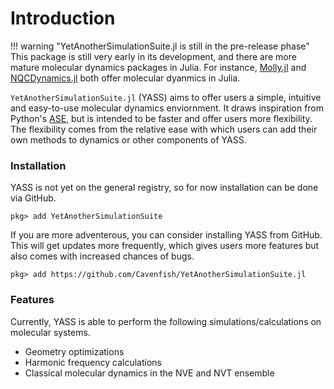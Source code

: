 # Introduction

!!! warning "YetAnotherSimulationSuite.jl is still in the pre-release phase"
    This package is still very early in its development, and there are more mature molecular dynamics packages in Julia. For instance, [Molly.jl](https://juliamolsim.github.io/Molly.jl/stable/) and [NQCDynamics.jl](https://nqcd.github.io/NQCDynamics.jl/stable/) both offer molecular dyanmics in Julia.

`YetAnotherSimulationSuite.jl` (YASS) aims to offer users a simple, intuitive and easy-to-use molecular dynamics enviornment. It draws inspiration from Python's [ASE](https://wiki.fysik.dtu.dk/ase/index.html), but is intended to be faster and offer users more flexibility. The flexibility comes from the relative ease with which users can add their own methods to dynamics or other components of YASS.

### Installation

YASS is not yet on the general registry, so for now installation can be done via GitHub.

```julia-repl
pkg> add YetAnotherSimulationSuite
```

If you are more adventerous, you can consider installing YASS from GitHub. This will get updates more frequently, which gives users more features but also comes with increased chances of bugs. 

```julia-repl
pkg> add https://github.com/Cavenfish/YetAnotherSimulationSuite.jl
```

### Features

Currently, YASS is able to perform the following simulations/calculations on molecular systems.
  
  - Geometry optimizations
  - Harmonic frequency calculations
  - Classical molecular dynamics in the NVE and NVT ensemble